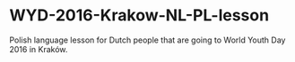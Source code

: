 # WYD-2016-Krakow-NL-PL-lesson

Polish language lesson for Dutch people that are going to World Youth Day 2016 in Kraków.
